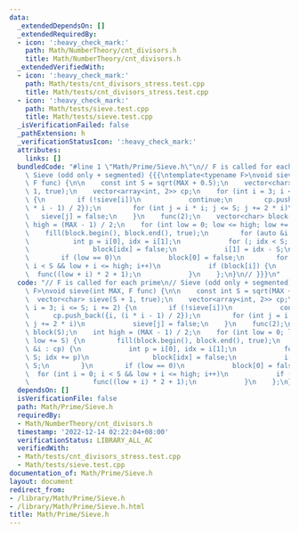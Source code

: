 ```yaml
---
data:
  _extendedDependsOn: []
  _extendedRequiredBy:
  - icon: ':heavy_check_mark:'
    path: Math/NumberTheory/cnt_divisors.h
    title: Math/NumberTheory/cnt_divisors.h
  _extendedVerifiedWith:
  - icon: ':heavy_check_mark:'
    path: Math/tests/cnt_divisors_stress.test.cpp
    title: Math/tests/cnt_divisors_stress.test.cpp
  - icon: ':heavy_check_mark:'
    path: Math/tests/sieve.test.cpp
    title: Math/tests/sieve.test.cpp
  _isVerificationFailed: false
  _pathExtension: h
  _verificationStatusIcon: ':heavy_check_mark:'
  attributes:
    links: []
  bundledCode: "#line 1 \"Math/Prime/Sieve.h\"\n// F is called for each prime\n//\
    \ Sieve (odd only + segmented) {{{\ntemplate<typename F>\nvoid sieve(int MAX,\
    \ F func) {\n\n    const int S = sqrt(MAX + 0.5);\n    vector<char> sieve(S +\
    \ 1, true);\n    vector<array<int, 2>> cp;\n    for (int i = 3; i <= S; i += 2)\
    \ {\n        if (!sieve[i])\n            continue;\n        cp.push_back({i, (i\
    \ * i - 1) / 2});\n        for (int j = i * i; j <= S; j += 2 * i)\n         \
    \   sieve[j] = false;\n    }\n    func(2);\n    vector<char> block(S);\n    int\
    \ high = (MAX - 1) / 2;\n    for (int low = 0; low <= high; low += S) {\n    \
    \    fill(block.begin(), block.end(), true);\n        for (auto &i : cp) {\n \
    \           int p = i[0], idx = i[1];\n            for (; idx < S; idx += p)\n\
    \                block[idx] = false;\n            i[1] = idx - S;\n        }\n\
    \        if (low == 0)\n            block[0] = false;\n        for (int i = 0;\
    \ i < S && low + i <= high; i++)\n            if (block[i]) {\n              \
    \  func((low + i) * 2 + 1);\n            }\n    };\n}\n// }}}\n"
  code: "// F is called for each prime\n// Sieve (odd only + segmented) {{{\ntemplate<typename\
    \ F>\nvoid sieve(int MAX, F func) {\n\n    const int S = sqrt(MAX + 0.5);\n  \
    \  vector<char> sieve(S + 1, true);\n    vector<array<int, 2>> cp;\n    for (int\
    \ i = 3; i <= S; i += 2) {\n        if (!sieve[i])\n            continue;\n  \
    \      cp.push_back({i, (i * i - 1) / 2});\n        for (int j = i * i; j <= S;\
    \ j += 2 * i)\n            sieve[j] = false;\n    }\n    func(2);\n    vector<char>\
    \ block(S);\n    int high = (MAX - 1) / 2;\n    for (int low = 0; low <= high;\
    \ low += S) {\n        fill(block.begin(), block.end(), true);\n        for (auto\
    \ &i : cp) {\n            int p = i[0], idx = i[1];\n            for (; idx <\
    \ S; idx += p)\n                block[idx] = false;\n            i[1] = idx -\
    \ S;\n        }\n        if (low == 0)\n            block[0] = false;\n      \
    \  for (int i = 0; i < S && low + i <= high; i++)\n            if (block[i]) {\n\
    \                func((low + i) * 2 + 1);\n            }\n    };\n}\n// }}}\n"
  dependsOn: []
  isVerificationFile: false
  path: Math/Prime/Sieve.h
  requiredBy:
  - Math/NumberTheory/cnt_divisors.h
  timestamp: '2022-12-14 02:22:04+08:00'
  verificationStatus: LIBRARY_ALL_AC
  verifiedWith:
  - Math/tests/cnt_divisors_stress.test.cpp
  - Math/tests/sieve.test.cpp
documentation_of: Math/Prime/Sieve.h
layout: document
redirect_from:
- /library/Math/Prime/Sieve.h
- /library/Math/Prime/Sieve.h.html
title: Math/Prime/Sieve.h
---
```

